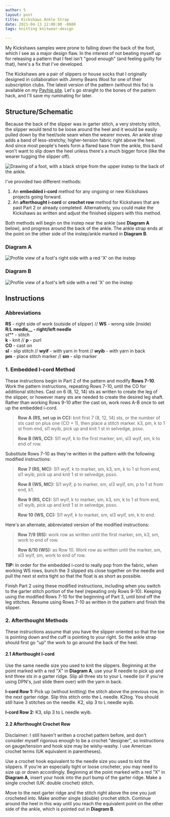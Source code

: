 ```yaml
---
author: S
layout: post
title: Kickshaws Ankle Strap
date: 2021-04-13 12:00:00 -0600
tags: knitting knitwear-design

---
```

My Kickshaws samples were prone to falling down the back of the foot, which I see as a major design flaw. In the interest of not beating myself up for releasing a pattern that I feel isn't "good enough" (and feeling guilty for that), here's a fix that I've developed.

The Kickshaws are a pair of slippers or house socks that I originally designed in collaboration with Jimmy Beans Wool for one of their subscription clubs. The latest version of the pattern (without this fix) is available on my [Payhip site](https://payhip.com/b/7nvF "Kickshaws (Payhip)"). Let's go straight to the bones of the pattern hack, and I'll save my ruminating for later.

## Structure/Schematic

Because the back of the slipper was in garter stitch, a very stretchy stitch, the slipper would tend to be loose around the heel and it would be easily pulled down by the heel/sole seam when the wearer moves. An ankle strap adds a band of less-stretchy, higher-tension fabric right above the heel. And since most people's heels form a flared base from the ankle, this band won't want to slip down the heel unless there's a much bigger force (like the wearer tugging the slipper off).

![Drawing of a foot, with a black stripe from the upper instep to the back of the ankle.](/assets/tension-2x.png "Where the ankle strap adds tension on fabric")

I've provided two different methods:

1. An **embedded i-cord** method for any ongoing or new Kickshaws projects going forward.
2. An **afterthought i-cord** or **crochet row** method for Kickshaws that are past Part 2 or already completed. Alternatively, you could make the Kickshaws as written and adjust the finished slippers with this method.

Both methods will begin on the instep near the ankle (see **Diagram A** below), and progress around the back of the ankle. The ankle strap ends at the point on the other side of the instep/ankle marked in **Diagram B**.

### Diagram A  
![Profile view of a foot's right side with a red 'X' on the instep](/assets/beginning-2x.png "Diagram A: The starting point and working direction for the ankle strap")

### Diagram B
![Profile view of a foot's left side with a red 'X' on the instep](/assets/ending-2x.png "Diagram B: the ending point for the ankle strap")

## Instructions

### Abbreviations

**RS** - right side of work (outside of slipper) // **WS** - wrong side (inside)  
**R**/**L needle__ - right/left needle**  
st** - stitch  
**k** - knit // **p** - purl  
**CO** - cast on  
**sl** - slip stitch // **wyif** - with yarn in front // **wyib** - with yarn in back  
**pm** - place stitch marker // **sm** - slip marker

### 1. Embedded I-cord Method

These instructions begin in Part 2 of the pattern and modify **Rows 7-10**. Work the pattern instructions, repeating Rows 7-10, until the CO for additional stitches. Cast on 6 (8, 12, 14) sts as written to create the leg of the slipper, or however many sts are needed to create the desired leg shaft. Rather than working Rows 9-10 after the cast on, work rows A-B once to set up the embedded i-cord. 

> **Row A (RS, set up in CC):** knit first 7 (8, 12, 14) sts, or the number of sts cast on plus one (CO + 1), then place a stitch marker. k3, pm, k to 1 st from end, sl1 wyib, pick up and knit 1 st in selvedge, psso.
>
> **Row B (WS, CC):** Sl1 wyif, k to the first marker, sm, sl3 wyif, sm, k to end of row.

Substitute Rows 7-10 as they're written in the pattern with the following modified instructions:

> **Row 7 (RS, MC):** Sl1 wyif, k to marker, sm, k3, sm, k to 1 st from end, sl1 wyib, pick up and knit 1 st in selvedge, psso.
>
> **Row 8 (WS, MC):** Sl1 wyif, p to marker, sm, sl3 wyif, sm, p to 1 st from end, k1.
>
> **Row 9 (RS, CC):** Sl1 wyif, k to marker, sm, k3, sm, k to 1 st from end, sl1 wyib, pick up and knit 1 st in selvedge, psso.
>
> **Row 10 (WS, CC):** Sl1 wyif, k to marker, sm, sl3 wyif, sm, k to end.

Here's an alternate, abbreviated version of the modified instructions:

> **Row 7/9 (RS):** work row as written until the first marker, sm, k3, sm, work to end of row.
>
> **Row 8/10 (WS):** as Row 10. Work row as written until the marker, sm, sl3 wyif, sm, work to end of row.

**TIP:** In order for the embedded i-cord to really pop from the fabric, when working WS rows, bunch the 3 slipped sts close together on the needle and pull the next st extra tight so that the float is as short as possible.

Finish Part 2 using these modified instructions, including when you switch to the garter stitch portion of the heel (repeating only Rows 9-10). Keeping using the modified Rows 7-10 for the beginning of Part 3, until bind off the leg stitches. Resume using Rows 7-10 as written in the pattern and finish the slipper.

### 2. Afterthought Methods

These instructions assume that you have the slipper oriented so that the toe is pointing down and the cuff is pointing to your right. So the ankle strap should first go "up" the work to go around the back of the heel.

#### 2.1 Afterthought I-cord

Use the same needle size you used to knit the slippers. Beginning at the point marked with a red "X" in **Diagram A**, use your R needle to pick up and knit three sts in a garter ridge. Slip all three sts to your L needle (or if you're using DPN's, just slide them over) with the yarn in back.

**I-cord Row 1:** Pick up (without knitting) the stitch above the previous row, in the next garter ridge. Slip this stitch onto the L needle. K2tog. You should still have 3 stitches on the needle. K2, slip 3 to L needle wyib.

**I-cord Row 2:** K3, slip 3 to L needle wyib.

#### 2.2 Afterthought Crochet Row

Disclaimer: I still haven't written a crochet pattern before, and don't consider myself rigorous enough to be a crochet "designer", so instructions on gauge/tension and hook size may be wishy-washy. I use American crochet terms (UK equivalent in parentheses).

Use a crochet hook equivalent to the needle size you used to knit the slippers. If you're an especially tight or loose crocheter, you may need to size up or down accordingly. Beginning at the point marked with a red "X" in **Diagram A**, insert your hook into the purl bump of the garter ridge. Make a single crochet (UK: double crochet) stitch.

Move to the next garter ridge and the stitch right above the one you just crocheted into. Make another single (double) crochet stitch. Continue around the heel in this way until you reach the equivalent point on the other side of the ankle, which is pointed out in **Diagram B**.
